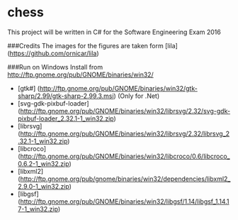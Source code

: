 chess
=====

This project will be written in C# for the Software Engineering Exam 2016

###Credits
The images for the figures are taken form [lila] (https://github.com/ornicar/lila)


###Run on Windows
Install from http://ftp.gnome.org/pub/GNOME/binaries/win32/

- [gtk#] (http://ftp.gnome.org/pub/GNOME/binaries/win32/gtk-sharp/2.99/gtk-sharp-2.99.3.msi) (Only for .Net)
- [svg-gdk-pixbuf-loader] (http://ftp.gnome.org/pub/GNOME/binaries/win32/librsvg/2.32/svg-gdk-pixbuf-loader_2.32.1-1_win32.zip)
- [librsvg] (http://ftp.gnome.org/pub/GNOME/binaries/win32/librsvg/2.32/librsvg_2.32.1-1_win32.zip)
- [libcroco] (http://ftp.gnome.org/pub/GNOME/binaries/win32/libcroco/0.6/libcroco_0.6.2-1_win32.zip)
- [libxml2] (http://ftp.gnome.org/pub/gnome/binaries/win32/dependencies/libxml2_2.9.0-1_win32.zip)
- [libgsf] (http://ftp.gnome.org/pub/GNOME/binaries/win32/libgsf/1.14/libgsf_1.14.17-1_win32.zip)
